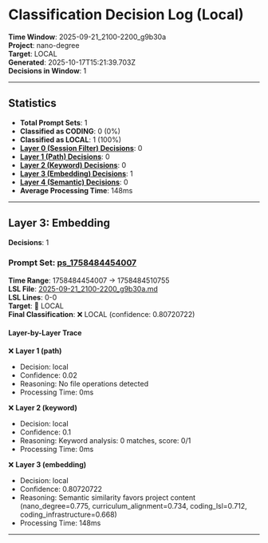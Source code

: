 # Classification Decision Log (Local)

**Time Window**: 2025-09-21_2100-2200_g9b30a<br>
**Project**: nano-degree<br>
**Target**: LOCAL<br>
**Generated**: 2025-10-17T15:21:39.703Z<br>
**Decisions in Window**: 1

---

## Statistics

- **Total Prompt Sets**: 1
- **Classified as CODING**: 0 (0%)
- **Classified as LOCAL**: 1 (100%)
- **[Layer 0 (Session Filter) Decisions](#layer-0-session-filter)**: 0
- **[Layer 1 (Path) Decisions](#layer-1-path)**: 0
- **[Layer 2 (Keyword) Decisions](#layer-2-keyword)**: 0
- **[Layer 3 (Embedding) Decisions](#layer-3-embedding)**: 1
- **[Layer 4 (Semantic) Decisions](#layer-4-semantic)**: 0
- **Average Processing Time**: 148ms

---

## Layer 3: Embedding

**Decisions**: 1

### Prompt Set: [ps_1758484454007](../../history/2025-09-21_2100-2200_g9b30a.md#ps_1758484454007)

**Time Range**: 1758484454007 → 1758484510755<br>
**LSL File**: [2025-09-21_2100-2200_g9b30a.md](../../history/2025-09-21_2100-2200_g9b30a.md#ps_1758484454007)<br>
**LSL Lines**: 0-0<br>
**Target**: 📍 LOCAL<br>
**Final Classification**: ❌ LOCAL (confidence: 0.80720722)

#### Layer-by-Layer Trace

❌ **Layer 1 (path)**
- Decision: local
- Confidence: 0.02
- Reasoning: No file operations detected
- Processing Time: 0ms

❌ **Layer 2 (keyword)**
- Decision: local
- Confidence: 0.1
- Reasoning: Keyword analysis: 0 matches, score: 0/1
- Processing Time: 0ms

❌ **Layer 3 (embedding)**
- Decision: local
- Confidence: 0.80720722
- Reasoning: Semantic similarity favors project content (nano_degree=0.775, curriculum_alignment=0.734, coding_lsl=0.712, coding_infrastructure=0.668)
- Processing Time: 148ms

---

